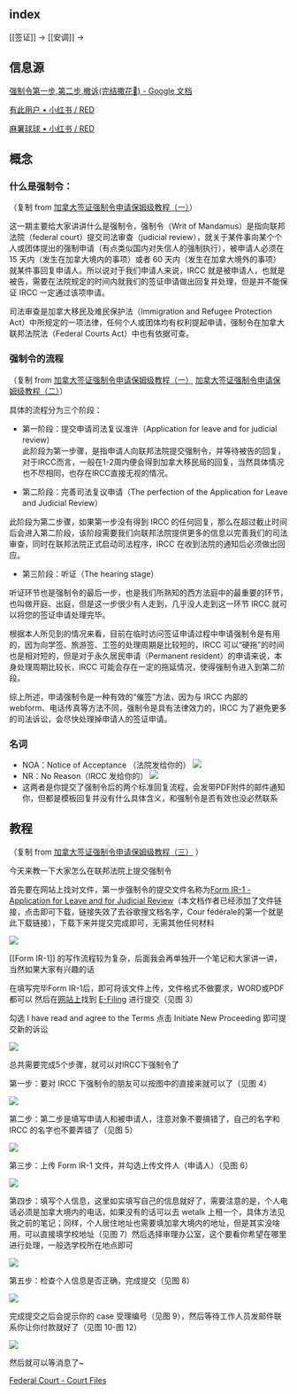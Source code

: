 
## index

[[签证]] -> [[安调]] ->

## 信息源

[强制令第一步,第二步,撤诉(完结撒花🎉) - Google 文档](https://docs.google.com/document/d/1F8PjUwT595LpoXJSbd_561N0IpXBduF17yYCScEHs-A/edit#heading=h.5depm81ic6st)

[有此用户 • 小红书 / RED](https://www.xiaohongshu.com/user/profile/62a9111c000000001b025684)

[麻薯球球 • 小红书 / RED](https://www.xiaohongshu.com/user/profile/61754c1c000000001f03eb08)

## 概念

### 什么是强制令：

（复制 from [加拿大签证强制令申请保姆级教程（一）](https://www.xiaohongshu.com/explore/634f84f700000000070154ca?app_platform=ios&app_version=7.72&share_from_user_hidden=true&type=normal&xhsshare=CopyLink&appuid=638c53da000000001f01a7ab&apptime=1674785497)）

这一期主要给大家讲讲什么是强制令，强制令（Writ of Mandamus）是指向联邦法院（federal court）提交司法审查（judicial review），就关于某件事向某个个人或团体提出的强制申请（有点类似国内对失信人的强制执行），被申请人必须在 15 天内（发生在加拿大境内的事项）或者 60 天内（发生在加拿大境外的事项）就某件事回复申请人。所以说对于我们申请人来说，IRCC 就是被申请人，也就是被告，需要在法院规定的时间内就我们的签证申请做出回复并处理，但是并不能保证 IRCC 一定通过该项申请。 

司法审查是加拿大移民及难民保护法（Immigration and Refugee Protection Act）中所规定的一项法律，任何个人或团体均有权利提起申请，强制令在加拿大联邦法院法（Federal Courts Act）中也有依据可查。

### 强制令的流程

（复制 from [加拿大签证强制令申请保姆级教程（一）](https://www.xiaohongshu.com/explore/634f84f700000000070154ca?app_platform=ios&app_version=7.72&share_from_user_hidden=true&type=normal&xhsshare=CopyLink&appuid=638c53da000000001f01a7ab&apptime=1674785497) [加拿大签证强制令申请保姆级教程（二）](http://xhslink.com/S7qy1t)）


具体的流程分为三个阶段：  

- 第一阶段：提交申请司法复议准许（Application for leave and for judicial review）  
此阶段为第一步骤，是指申请人向联邦法院提交强制令，并等待被告的回复，对于IRCC而言，一般在1-2周内便会得到加拿大移民局的回复，当然具体情况也不尽相同，也存在IRCC直接无视的情况。

- 第二阶段：完善司法复议申请（The perfection of the Application for Leave and Judicial Review）  

此阶段为第二步骤，如果第一步没有得到 IRCC 的任何回复，那么在超过截止时间后会进入第二阶段，该阶段需要我们向联邦法院提供更多的信息以完善我们的司法审查，同时在联邦法院正式启动司法程序，IRCC 在收到法院的通知后必须做出回应。  

- 第三阶段：听证（The hearing stage）  

听证环节也是强制令的最后一步，也是我们所熟知的西方法庭中的最重要的环节，也叫做开庭、出庭，但是这一步很少有人走到，几乎没人走到这一环节 IRCC 就可以将您的签证申请处理完毕。  

根据本人所见到的情况来看，目前在临时访问签证申请过程中申请强制令是有用的，因为向学签、旅游签、工签的处理周期是比较短的，IRCC 可以“硬拖”的时间也是相对短的，但是对于永久居民申请（Permanent resident）的申请来说，本身处理周期比较长，IRCC 可能会存在一定的拖延情况，使得强制令进入到第二阶段。  

综上所述，申请强制令是一种有效的“催签”方法，因为与 IRCC 内部的 webform、电话传真等方法不同，强制令是具有法律效力的，IRCC 为了避免更多的司法诉讼，会尽快处理掉申请人的签证申请。  

### 名词 

- NOA：Notice of Acceptance （法院发给你的）
![](https://picture-guan.oss-cn-hangzhou.aliyuncs.com/20231010153714.png)
- NR：No Reason（IRCC 发给你的）
![](https://picture-guan.oss-cn-hangzhou.aliyuncs.com/20231010153754.png)
- 这两者是你提交了强制令后的两个标准回复流程，会发带PDF附件的邮件通知你，但都是模板回复并没有什么具体含义，和强制令是否有效也没必然联系

## 教程

（复制 from [加拿大签证强制令申请保姆级教程（三）](https://www.xiaohongshu.com/explore/635aacbe0000000014036fa4) ）

今天来教一下大家怎么在联邦法院上提交强制令

首先要在网站上找对文件，第一步强制令的提交文件名称为[Form IR-1 - Application for Leave and for Judicial Review](https://www.fct-cf.gc.ca/content/assets/forms/base/formIR-1_E.rtf)（本文档作者已经添加了文件链接，点击即可下载，链接失效了去谷歌搜文档名字，Cour fédérale的第一个就是此下载链接），下载下来并提交完成即可，无需其他任何材料


![](https://picture-guan.oss-cn-hangzhou.aliyuncs.com/20230923153706.png)

[[Form IR-1]] 的写作流程较为复杂，后面我会再单独开一个笔记和大家讲一讲，当然如果大家有兴趣的话

在填写完毕Form IR-1后，即可将该文件上传，文件格式不做要求，WORD或PDF都可以
然后在[网站上](https://www.fct-cf.gc.ca/en/home)找到 [E-Filing](https://www.fct-cf.gc.ca/en/pages/online-access/e-filing#cont) 进行提交（见图 3）

勾选 I have read and agree to the Terms 点击 Initiate New Proceeding 即可提交新的诉讼

![](https://picture-guan.oss-cn-hangzhou.aliyuncs.com/20230923153926.png)

总共需要完成5个步骤，就可以对IRCC下强制令了

第一步：要对 IRCC 下强制令的朋友可以按图中的直接来就可以了（见图 4）

![](https://picture-guan.oss-cn-hangzhou.aliyuncs.com/20230923154220.png)

第二步：第二步是填写申请人和被申请人，注意对象不要搞错了，自己的名字和 IRCC 的名字也不要弄错了（见图 5）

![](https://picture-guan.oss-cn-hangzhou.aliyuncs.com/20230923154325.png)

第三步：上传 Form IR-1 文件，并勾选上传文件人（申请人）（见图 6）

![](https://picture-guan.oss-cn-hangzhou.aliyuncs.com/20230923154736.png)

第四步：填写个人信息，这里如实填写自己的信息就好了，需要注意的是，个人电话必须是加拿大境内的电话，如果没有的话可以去 wetalk 上租一个，具体方法见我之前的笔记；同样，个人居住地址也需要填加拿大境内的地址，但是其实没啥用，可以直接填学校地址（见图 7）然后选择审理办公室，这个要看你希望在哪里进行处理，一般选学校所在地点即可

![](https://picture-guan.oss-cn-hangzhou.aliyuncs.com/20230923154758.png)

第五步：检查个人信息是否正确，完成提交（见图 8）

![](https://picture-guan.oss-cn-hangzhou.aliyuncs.com/20230923154824.png)

完成提交之后会提示你的 case 受理编号（见图 9），然后等待工作人员发邮件联系你让你付款就好了（见图 10-图 12）

![](https://picture-guan.oss-cn-hangzhou.aliyuncs.com/20230923154858.png)

然后就可以等消息了~

[Federal Court - Court Files](https://www.fct-cf.gc.ca/en/court-files-and-decisions/court-files#tab02)